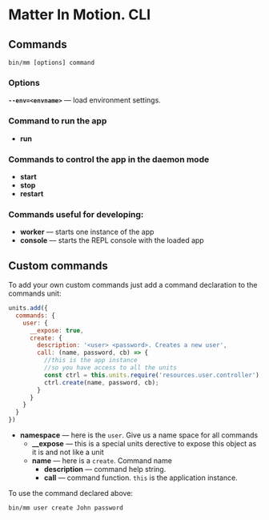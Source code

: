 # Matter In Motion. CLI

## Commands
`bin/mm [options] command`

### Options
**`--env=<envname>`** — load environment settings.

### Command to run the app
* __run__

### Commands to control the app in the daemon mode
* __start__
* __stop__
* __restart__

### Commands useful for developing:
* __worker__ — starts one instance of the app
* __console__ — starts the REPL console with the loaded app

## Custom commands

To add your own custom commands just add a command declaration to the commands unit:

```js
units.add({
  commands: {
    user: {
      __expose: true,
      create: {
        description: '<user> <password>. Creates a new user',
        call: (name, password, cb) => {
          //this is the app instance
          //so you have access to all the units
          const ctrl = this.units.require('resources.user.controller');
          ctrl.create(name, password, cb);
        }
      }
    }
  }
})
```

* **namespace** — here is the `user`. Give us a name space for all commands
  - **__expose** — this is a special units derective to expose this object as it is and not like a unit
  - **name** — here is a `create`. Command name
    + **description** — command help string.
    + **call** — command function. `this` is the application instance.

To use the command declared above:

`bin/mm user create John password`
